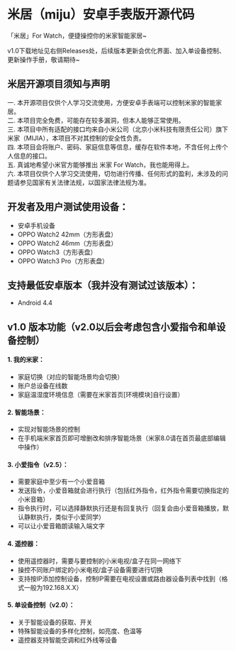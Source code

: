 # 米居（miju）安卓手表版开源代码
「米居」For Watch，便捷操控你的米家智能家居~  

v1.0下载地址见右侧Releases处，后续版本更新会优化界面、加入单设备控制、更新操作手册，敬请期待~

## 米居开源项目须知与声明
一. 本开源项目仅供个人学习交流使用，方便安卓手表端可以控制米家的智能家居。  
二. 本项目完全免费，可能存在较多漏洞，但本人能够正常使用。  
三. 本项目中所有适配的接口均来自小米公司（北京小米科技有限责任公司）旗下米家（MIJIA），本项目不对其控制的安全性负责。  
四. 本项目会将账户、密码、家庭信息等信息，缓存在软件本地，不含任何上传个人信息的接口。   
五. 真诚地希望小米官方能够推出 米家 For Watch，我也能用得上。   
六. 本项目仅供个人学习交流使用，切勿进行传播、任何形式的盈利，未涉及的问题请参见国家有关法律法规，以国家法律法规为准。

## 开发者及用户测试使用设备：
- 安卓手机设备
- OPPO Watch2 42mm（方形表盘）
- OPPO Watch2 46mm（方形表盘）
- OPPO Watch3（方形表盘）
- OPPO Watch3 Pro（方形表盘）

## 支持最低安卓版本（我并没有测试过该版本）：
- Android 4.4

## v1.0 版本功能（v2.0以后会考虑包含小爱指令和单设备控制）
#### 1. 我的米家：
- 家庭切换（对应的智能场景均会切换）
- 账户总设备在线数
- 家庭温湿度环境信息（需要在米家首页[环境模块]自行设置）

#### 2. 智能场景：
- 实现对智能场景的控制
- 在手机端米家首页即可增删改和排序智能场景（米家8.0请在首页最底部编辑中操作）

#### 3. 小爱指令（v2.5）：
- 需要家庭中至少有一个小爱音箱
- 发送指令，小爱音箱就会进行执行（包括红外指令，红外指令需要切换指定的小米音箱）
- 指令执行时，可以选择静默执行还是有回复执行（回复会由小爱音箱播放，默认静默执行，类似于小爱同学）
- 可以让小爱音箱朗读输入端文字

#### 4. 遥控器：
- 使用遥控器时，需要与要控制的小米电视/盒子在同一网络下
- 操控不同账户绑定的小米电视/盒子设备需要进行切换
- 支持按IP添加控制设备，控制IP需要在电视设置或路由器设备列表中找到（格式一般为192.168.X.X）

#### 5. 单设备控制（v2.0）：
- 关于智能设备的获取、开关
- 特殊智能设备的多样化控制，如亮度、色温等
- 遥控器支持智能空调和红外线等设备
